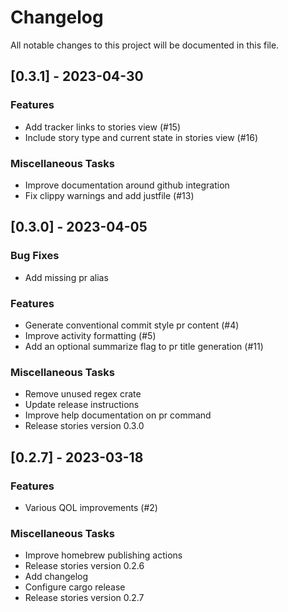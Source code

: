 # Changelog

All notable changes to this project will be documented in this file.

## [0.3.1] - 2023-04-30

### Features

- Add tracker links to stories view (#15)
- Include story type and current state in stories view (#16)

### Miscellaneous Tasks

- Improve documentation around github integration
- Fix clippy warnings and add justfile (#13)

## [0.3.0] - 2023-04-05

### Bug Fixes

- Add missing pr alias

### Features

- Generate conventional commit style pr content (#4)
- Improve activity formatting (#5)
- Add an optional summarize flag to pr title generation (#11)

### Miscellaneous Tasks

- Remove unused regex crate
- Update release instructions
- Improve help documentation on pr command
- Release stories version 0.3.0

## [0.2.7] - 2023-03-18

### Features

- Various QOL improvements (#2)

### Miscellaneous Tasks

- Improve homebrew publishing actions
- Release stories version 0.2.6
- Add changelog
- Configure cargo release
- Release stories version 0.2.7

<!-- generated by git-cliff -->
